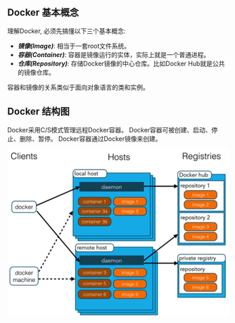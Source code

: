 ## Docker 基本概念
理解Docker, 必须先搞懂以下三个基本概念:
* ***镜像(Image)***: 相当于一套root文件系统。
* ***容器(Container)***: 容器是镜像运行的实体，实际上就是一个普通进程。
* ***仓库(Repository)***: 存储Docker镜像的中心仓库。比如Docker Hub就是公共的镜像仓库。

容器和镜像的关系类似于面向对象语言的类和实例。

## Docker 结构图
Docker采用C/S模式管理远程Docker容器。
Docker容器可被创建、启动、停止、删除、暂停。
Docker容器通过Docker镜像来创建。

![Docker运行结构图](https://raw.githubusercontent.com/ocre/blog-pub-images/master/typora/20200112212304-731097.png)

